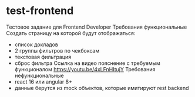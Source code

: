 # test-frontend

Тестовое задание для Frontend Developer
Требования функциональные
Создать страницу на которой будут отображаться:
- список докладов
- 2 группы фильтров по чекбоксам
- текстовая фильтрация
- сброс фильтра
Ссылка на видео пояснение с требуемым функционалом
https://youtu.be/4xLFnHItujY
Требования нефункциональные
- react 16 или angular 8+
- данные берутся из mock объектов, которые имитируют
rest backend 